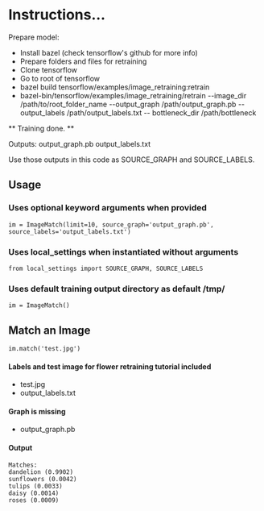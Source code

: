 # Instructions...

Prepare model:
- Install bazel (check tensorflow's github for more info)
- Prepare folders and files for retraining
- Clone tensorflow
- Go to root of tensorflow
- bazel build tensorflow/examples/image_retraining:retrain
- bazel-bin/tensorflow/examples/image_retraining/retrain --image_dir /path/to/root_folder_name  --output_graph /path/output_graph.pb -- output_labels /path/output_labels.txt -- bottleneck_dir /path/bottleneck

** Training done. **

Outputs:
output_graph.pb
output_labels.txt

Use those outputs in this code as SOURCE_GRAPH and SOURCE_LABELS.

## Usage 

### Uses optional keyword arguments when provided

`im = ImageMatch(limit=10, source_graph='output_graph.pb', source_labels='output_labels.txt')`

### Uses local_settings when instantiated without arguments 

`from local_settings import SOURCE_GRAPH, SOURCE_LABELS`

### Uses default training output directory as default /tmp/

`im = ImageMatch()`

## Match an Image

`im.match('test.jpg')`


#### Labels and test image for flower retraining tutorial included

* test.jpg
* output_labels.txt

#### Graph is missing

* output_graph.pb

#### Output

```
Matches:
dandelion (0.9902)
sunflowers (0.0042)
tulips (0.0033)
daisy (0.0014)
roses (0.0009)
```